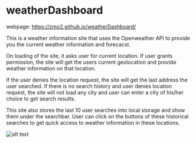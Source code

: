 # weatherDashboard

webpage: https://zmo2.github.io/weatherDashboard/

This is a weather information site that uses the Openweather API to provide you the current weather information and forecacst.

On loading of the site, it asks user for current location. If user grants permission, the site will get the users current geolocation and provide weather information on that location.

If the user denies the location request, the site will get the last address the user searched. If there is no search history and user denies location request, the site will not load any city and user can enter a city of his/her choice to get search results. 

This site also stores the last 10 user searches into local storage and show them under the searchbar. User can click on the buttons of these historical searches to get quick access to weather information in these locations. 


![alt text](https://user-images.githubusercontent.com/34842627/74295137-fa1a9a00-4cf4-11ea-8e0a-c43c6b76770a.jpg)

